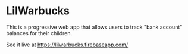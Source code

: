 # LilWarbucks

This is a progressive web app that allows users to track "bank account" balances for their children.

See it live at https://lilwarbucks.firebaseapp.com/
